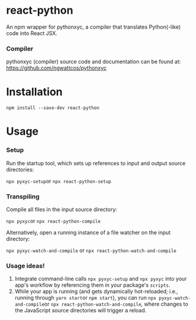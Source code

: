 # react-python
An npm wrapper for pythonxyc, a compiler that translates Python(-like) code into React JSX.

### Compiler
pythonxyc (compiler) source code and documentation can be found at:
https://github.com/ngwattcos/pythonxyc

# Installation
`npm install --save-dev react-python`

# Usage
### Setup
Run the startup tool, which sets up references to input and output source directories:

`npx pyxyc-setup`or `npx react-python-setup`

### Transpiling
Compile all files in the input source directory:

`npx pyxyc`or `npx react-python-compile`

Alternatively, open a running instance of a file watcher on the input directory:

`npx pyxyc-watch-and-compile` or `npx react-python-watch-and-compile`


### Usage ideas!
1. Integrate command-line calls `npx pyxyc-setup` and `npx pyxyc` into your app's workflow by referencing them in your package's `scripts`.
2. While your app is running (and gets dynamically hot-reloaded; i.e., running through `yarn start`or `npm start`), you can run `npx pyxyc-watch-and-compile`or `npx react-python-watch-and-compile`, where changes to the JavaScript source directories will trigger a reload.
